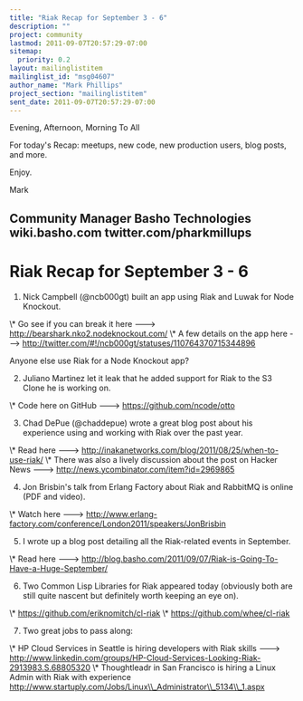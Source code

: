 ```yaml
---
title: "Riak Recap for September 3 - 6"
description: ""
project: community
lastmod: 2011-09-07T20:57:29-07:00
sitemap:
  priority: 0.2
layout: mailinglistitem
mailinglist_id: "msg04607"
author_name: "Mark Phillips"
project_section: "mailinglistitem"
sent_date: 2011-09-07T20:57:29-07:00
---
```



Evening, Afternoon, Morning To All

For today's Recap: meetups, new code, new production users, blog
posts, and more.

Enjoy.

Mark

Community Manager
Basho Technologies
wiki.basho.com
twitter.com/pharkmillups
-----------------------------------

Riak Recap for September 3 - 6
=======================

1) Nick Campbell (@ncb000gt) built an app using Riak and Luwak for
Node Knockout.

\\* Go see if you can break it here ---&gt; http://bearshark.nko2.nodeknockout.com/
\\* A few details on the app here ---&gt;
http://twitter.com/#!/ncb000gt/statuses/110764370715344896

Anyone else use Riak for a Node Knockout app?

2) Juliano Martinez let it leak that he added support for Riak to the
S3 Clone he is working on.

\\* Code here on GitHub ---&gt; https://github.com/ncode/otto

3) Chad DePue (@chaddepue) wrote a great blog post about his
experience using and working with Riak over the past year.

\\* Read here ---&gt; http://inakanetworks.com/blog/2011/08/25/when-to-use-riak/
\\* There was also a lively discussion about the post on Hacker News
---&gt; http://news.ycombinator.com/item?id=2969865

4) Jon Brisbin's talk from Erlang Factory about Riak and RabbitMQ is
online (PDF and video).

\\* Watch here ---&gt;
http://www.erlang-factory.com/conference/London2011/speakers/JonBrisbin

5) I wrote up a blog post detailing all the Riak-related events in September.

\\* Read here ---&gt;
http://blog.basho.com/2011/09/07/Riak-is-Going-To-Have-a-Huge-September/

6) Two Common Lisp Libraries for Riak appeared today (obviously both
are still quite nascent but definitely worth keeping an eye on).

\\* https://github.com/eriknomitch/cl-riak
\\* https://github.com/whee/cl-riak

7) Two great jobs to pass along:

\\* HP Cloud Services in Seattle is hiring developers with Riak skills
---&gt; 
http://www.linkedin.com/groups/HP-Cloud-Services-Looking-Riak-2913983.S.68805320
\\* Thoughtleadr in San Francisco is hiring a Linux Admin with Riak with
experience http://www.startuply.com/Jobs/Linux\\_Administrator\\_5134\\_1.aspx

